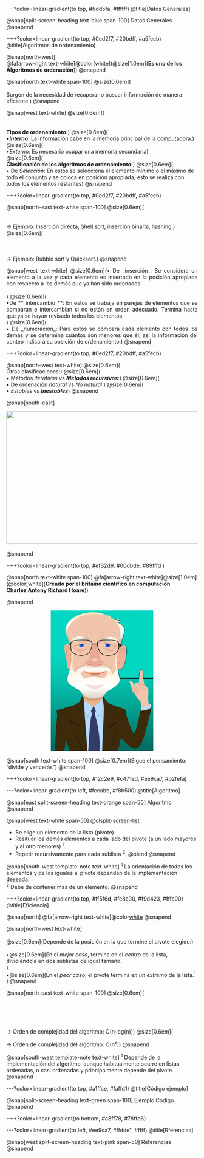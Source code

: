 ---?color=linear-gradient(to top, #6dd5fa, #ffffff)
@title[Datos Generales]

@snap[split-screen-heading text-blue span-100]
Datos Generales
@snapend

+++?color=linear-gradient(to top, #0ed2f7, #20bdff, #a5fecb)
@title[Algoritmos de ordenamiento]

@snap[north-west]
<br>@fa[arrow-right text-white]@color[white](@size[1.0em](**Es uno de los Algoritmos de ordenación**))
@snapend

@snap[north text-white span-100]
@size[0.6em](<br><br>Surgen de la necesidad de recuperar o buscar información de manera eficiente.)
@snapend

@snap[west text-white]
@size[0.6em](<br><br><br>**Tipos de ordenamiento:**)
@size[0.6em](<br>•**_Interno_**: La información cabe en la memoria principal de la computadora.)
@size[0.6em](<br>•_Externo_: Es necesario ocupar una memoria secundaria)
<br>
@size[0.6em](<br>**Clasificación de los algoritmos de ordenamiento:**)
@size[0.6em](<br>•	De _Selección_: En estos se selecciona el elemento mínimo o el máximo de todo el conjunto y se coloca en posición apropiada; esto se realiza con todos los elementos restantes)
@snapend

+++?color=linear-gradient(to top, #0ed2f7, #20bdff, #a5fecb)

@snap[north-east text-white span-100]
@size[0.6em](<br><br><br>-> Ejemplo: Inserción directa, Shell sort, inserción binaria, hashing.)
@size[0.6em](<br><br><br><br>-> Ejemplo: Bubble sort y Quicksort.)
@snapend

<p align="justify">
@snap[west text-white]
@size[0.6em](•	De _inserción_: Se considera un elemento a la vez y cada elemento es insertado en la posición apropiada con respecto a los demás que ya han sido ordenados.<br><br>)
@size[0.6em](<br>•De **_intercambio_**: En estos se trabaja en parejas de elementos que se comparan e intercambian si no están en orden adecuado. Termina hasta que ya se hayan revisado todos los elementos.<br>)
@size[0.6em](<br>•	De _numeración_: Para estos se compara cada elemento con todos los demás y se determina cuántos son menores que él, así la información del conteo indicará su posición de ordenamiento.)
@snapend
</p>

+++?color=linear-gradient(to top, #0ed2f7, #20bdff, #a5fecb)

@snap[north-west text-white]
@size[0.6em](<br>Otras clasificaciones:)
@size[0.6em](<br>•	Métodos _iterativos_ vs **_Métodos recursivos_**:)
@size[0.6em](<br>•	De ordenación _natural_ vs _No natural_.)
@size[0.6em](<br>•	_Estables_ vs **_Inestables_**)
@snapend

@snap[south-east]
<p align="center">
  <img width="680" height="350" src="https://pythonizame.s3.amazonaws.com/media/uploads/2015/11/04/fq0a8hx.gif">
</p>
@snapend

+++?color=linear-gradient(to top, #ef32d9, #00dbde, #89fffd )

@snap[north text-white span-100]
@fa[arrow-right text-white]@size[1.0em](@color[white](**Creado por el britáino científico en computación<br>Charles Antony Richard Hoare**))

@snapend

<p align="center">
  <img width="270" height="370" src="https://github.com/SM-gh/Quicksort/blob/master/template/img/CARHoare.png?raw=true">
</p>

@snap[south text-white span-100]
@size[0.7em](Sigue el pensamiento: “divide y vencerás”)
@snapend

+++?color=linear-gradient(to top, #12c2e9, #c471ed, #ee9ca7, #b2fefa)

---?color=linear-gradient(to left, #fceabb, #f8b500)
@title[Algoritmo]

@snap[east split-screen-heading text-orange span-50]
Algoritmo
@snapend 

@snap[west text-white span-50]
@ol[split-screen-list](false)
- Se elige un elemento de la lista (pivote).
- Resituar los demás elementos a cada lado del pivote (a un lado mayores y al otro menores) <sup>1</sup>.
- Repetir recursivamente para cada sublista <sup>2</sup>.
@olend
@snapend

@snap[south-west template-note text-white]
<sup>1</sup> La  orientación de todos los elementos y de los iguales al pivote dependen de la  implementación deseada.<br>
<sup>2</sup> Debe  de contener mas de un elemento.
@snapend

+++?color=linear-gradient(to top, #ff5f6d, #fe8c00, #f9d423, #fffc00)
@title[Eficiencia]

@snap[north]
@fa[arrow-right text-white]@color[white](**EFICIENCIA**)
@snapend

@snap[north-west text-white]
<br><br>
@size[0.6em](Depende de la posición en la que termine el pivote elegido:)<br>
<br>•@size[0.6em](En el _mejor caso_, termina en el _centro_ de la lista, dividiéndola en dos sublistas de igual tamaño.<br>)
<br>•@size[0.6em](En el _peor caso_, el pivote termina _en un extremo_ de la lista.<sup>1</sup><br>)
@snapend

@snap[north-east text-white span-100]
@size[0.6em](<br><br><br><br><br><br>-> Orden de complejidad del algoritmo: O(n·log(n)))
@size[0.6em](<br><br>-> Orden de complejidad del algoritmo: O(n²))
@snapend
  
@snap[south-west template-note text-white]
<sup>1</sup> Depende de la implementación del algoritmo, aunque habitualmente ocurre en listas ordenadas, o casi ordenadas y principalmente depende del pivote.<br>
@snapend

---?color=linear-gradient(to top, #a1ffce, #faffd1)
@title[Código ejemplo]

@snap[split-screen-heading text-green span-100]
Ejemplo Código
@snapend

+++?color=linear-gradient(to bottom, #a8ff78, #78ffd6)

---?color=linear-gradient(to left, #ee9ca7, #ffdde1, #ffff)
@title[Rferencias]

@snap[west split-screen-heading text-pink span-50]
Referencias
@snapend
